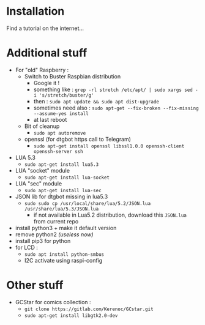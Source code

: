 # Installation

Find a tutorial on the internet...

# Additional stuff

* For "old" Raspberry :
    * Switch to Buster Raspbian distribution
        * Google it !
        * something like : ``grep -rl stretch /etc/apt/ | sudo xargs sed -i 's/stretch/buster/g'``
        * then : ``sudo apt update && sudo apt dist-upgrade``
        * sometimes need also : ``sudo apt-get --fix-broken --fix-missing --assume-yes install``
        * at last reboot
    * Bit of cleanup
        * ``sudo apt autoremove``
    * openssl (for dtgbot https call to Telegram)
        * ``sudo apt-get install openssl libssl1.0.0 openssh-client openssh-server ssh``
* LUA 5.3
    * ``sudo apt-get install lua5.3``
* LUA "socket" module
    * ``sudo apt-get install lua-socket``
* LUA "sec" module
    * ``sudo apt-get install lua-sec``
* JSON lib for dtgbot missing in lua5.3
    * ``sudo sudo cp /usr/local/share/lua/5.2/JSON.lua /usr/share/lua/5.3/JSON.lua``
        * if not available in Lua5.2 distribution, download this ``JSON.lua`` from current repo        
* install python3 + make it default version
* remove python2 _(useless now)_
* install pip3 for python
* for LCD :
    * ``sudo apt install python-smbus``
    * I2C activate using raspi-config


# Other stuff
* GCStar for comics collection :
    * ``git clone https://gitlab.com/Kerenoc/GCstar.git``
    * ``sudo apt-get install libgtk2.0-dev``
